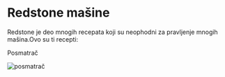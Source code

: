 # Redstone mašine

Redstone je deo mnogih recepata koji su neophodni za pravljenje mnogih mašina.Ovo su ti recepti:

 Posmatrač

![posmatrač](https://minecraft.fandom.com/media/8/86/Grid_layout_Arrow_%28small%29.png)